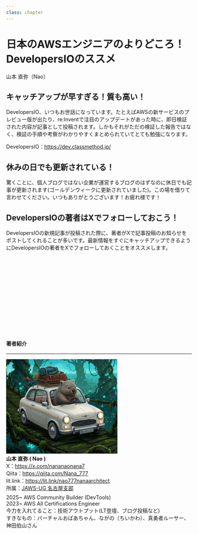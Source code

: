 ```yaml
---
class: chapter
---
```


# 日本のAWSエンジニアのよりどころ！DevelopersIOのススメ

<div class="flush-right">
山本 直弥（Nao）
</div>


## キャッチアップが早すぎる！質も高い！
DevelopersIO、いつもお世話になっています。たとえばAWSの新サービスのプレビュー版が出たり、re:Inventで注目のアップデートがあった時に、即日検証された内容が記事として投稿されます。しかもそれがただの検証した報告ではなく、検証の手順や考察がわかりやすくまとめられていてとても勉強になります。  

DevelopersIO：https://dev.classmethod.jp/

## 休みの日でも更新されている！
驚くことに、個人ブログではない企業が運営するブログのはずなのに休日でも記事が更新されます(ゴールデンウィークに更新されていました)。この場を借りて言わせてください。いつもありがとうございます！お疲れ様です！  

## DevelopersIOの著者はXでフォローしておこう！
DevelopersIOの新規記事が投稿された際に、著者がXで記事投稿のお知らせをポストしてくれることが多いです。最新情報をすぐにキャッチアップできるようにDevelopersIOの著者をXでフォローしておくことをオススメします。  
　  
　  
　  
　  
　  
　  
　  
　  
　  
　  
　  




#### 著者紹介

---

<div class="author-profile">
    <img src="images/naosan.jpg" width="60%">
    <div>
        <div>
            <b>山本 直弥 ( Nao )</b></br> 
            X：<a href="https://x.com/nananaonana7">https://x.com/nananaonana7</a></br> 
            Qiita：<a href="https://qiita.com/Nana_777">https://qiita.com/Nana_777</a></br> 
            lit.link：<a href="https://qiita.com/Nana_777">https://lit.link/nao777nanaarchitect</a></br> 
            所属：<a href="https://jawsug-nagoya.connpass.com/">JAWS-UG 名古屋支部</a>
        </div>
    </div>
</div>
<p style="margin-top: 0.5em; margin-bottom: 2em;">
2025~ AWS Community Builder (DevTools) </br> 
2023~ AWS All Certifications Engineer </br> 
今力を入れてること：技術アウトプット(LT登壇、ブログ投稿など) </br> 
すきなもの：バーチャルおばあちゃん、ながの（ちいかわ）、真勇者ルーサー、神田伯山さん </br> 
</p>